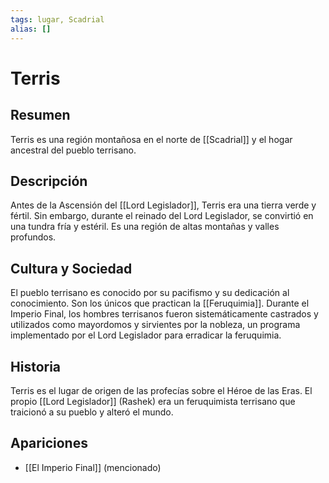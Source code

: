 ```yaml
---
tags: lugar, Scadrial
alias: []
---
```


# Terris

## Resumen
Terris es una región montañosa en el norte de [[Scadrial]] y el hogar ancestral del pueblo terrisano.

## Descripción
Antes de la Ascensión del [[Lord Legislador]], Terris era una tierra verde y fértil. Sin embargo, durante el reinado del Lord Legislador, se convirtió en una tundra fría y estéril. Es una región de altas montañas y valles profundos.

## Cultura y Sociedad
El pueblo terrisano es conocido por su pacifismo y su dedicación al conocimiento. Son los únicos que practican la [[Feruquimia]]. Durante el Imperio Final, los hombres terrisanos fueron sistemáticamente castrados y utilizados como mayordomos y sirvientes por la nobleza, un programa implementado por el Lord Legislador para erradicar la feruquimia.

## Historia
Terris es el lugar de origen de las profecías sobre el Héroe de las Eras. El propio [[Lord Legislador]] (Rashek) era un feruquimista terrisano que traicionó a su pueblo y alteró el mundo.

## Apariciones
* [[El Imperio Final]] (mencionado)
